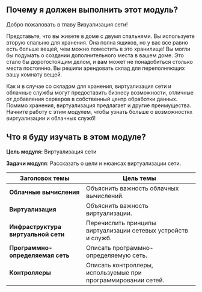 <!-- 13.0.1 -->
##  Почему я должен выполнить этот модуль?

Добро пожаловать в главу Визуализация сети!

Представьте, что вы живете в доме с двумя спальнями. Вы используете вторую спальню для хранения. Она полна ящиков, но у вас все равно есть больше вещей, чем можно поместить в  это хранилище! Вы могли бы подумать о создании дополнительного места в вашем доме. Это стало бы дорогостоящим делом, и вам может не понадобиться столько места постоянно. Вы решили арендовать склад для переполняющих вашу комнату вещей.

Как и в случае со складом для хранения, виртуализация сети и облачные службы могут предоставить бизнесу возможности, отличные от добавления серверов в собственный центр обработки данных. Помимо хранения, виртуализация предлагает и другие преимущества. Начните работу с этим модулем, чтобы узнать больше о возможностях виртуализации и облачных служб!

<!-- 13.0.2 -->
##  Что я буду изучать в этом модуле?

**Цель модуля:** Виртуализация сети

**Задачи модуля**: Рассказать о цели и нюансах виртуализации сети.

| **Заголовок темы** | **Цель темы** |
| --- | --- |
| **⁪Облачные вычисления** | Объяснить важность облачных вычислений. |
| **Виртуализация** | Объяснить важность виртуализации. |
| **Инфраструктура виртуальной сети** | Перечислить принципы виртуализации сетевых устройств и служб. |
| **Программно-определяемая сеть** | Описать программно-определяемую сеть. |
| **Контроллеры** | Описать контроллеры, используемые при программировании сетей. |

